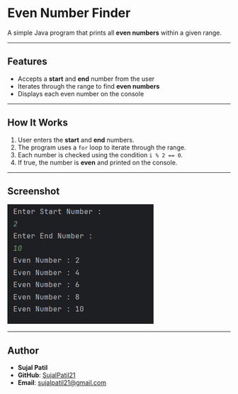 # Even Number Finder

A simple Java program that prints all **even numbers** within a given range.

---

## Features
- Accepts a **start** and **end** number from the user  
- Iterates through the range to find **even numbers**  
- Displays each even number on the console  

---

## How It Works
1. User enters the **start** and **end** numbers.  
2. The program uses a `for` loop to iterate through the range.  
3. Each number is checked using the condition `i % 2 == 0`.  
4. If true, the number is **even** and printed on the console.  

---

## Screenshot
![Program Output](Output.png)

---

## Author
- **Sujal Patil**  
- **GitHub**: [SujalPatil21](https://github.com/SujalPatil21)  
- **Email**: sujalpatil21@gmail.com  
